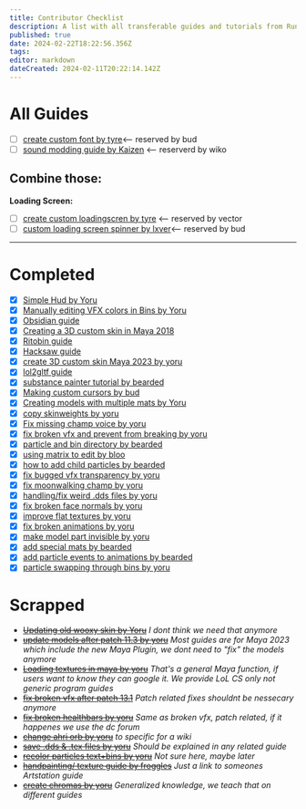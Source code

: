 ```yaml
---
title: Contributor Checklist
description: A list with all transferable guides and tutorials from Runeforge to the Wiki.
published: true
date: 2024-02-22T18:22:56.356Z
tags: 
editor: markdown
dateCreated: 2024-02-11T20:22:14.142Z
---
```


<!--add a Cross "[x]" if you completed a transfer and replace the link with the wiki version! Then move it to completed.-->
# All Guides


- [ ] [create custom font by tyre](https://www.runeforge.io/post/how-to-create-a-custom-font)<-- reserved by bud
- [ ] [sound modding guide by Kaizen](https://www.runeforge.io/post/sound-modding-tutorial) <-- reserverd by wiko

## Combine those:
**Loading Screen:**
- [ ] [create custom loadingscren by tyre](https://www.runeforge.io/post/creating-a-custom-loading-screen) <-- reserved by vector
- [ ] [custom loading screen spinner by lxver](https://www.runeforge.io/post/how-to-make-a-custom-loadingscreen-spinner)<-- reserved by bud

---


# Completed

- [x] [Simple Hud by Yoru](https://wiki.runeforge.io/specific-guide/ui/simple-hud-template)
- [x] [Manually editing VFX colors in Bins by Yoru](https://wiki.runeforge.io/en/specific-guide/coding/man-edit-vfxcolor)
- [x] [Obsidian guide](/core-guides/tools/obsidian)
- [x] [Creating a 3D custom skin in Maya 2018](/specific-guide/3d-modelling/create-customskin-maya2018)
- [x] [Ritobin guide](/core-guides/tools/rito-bin)
- [X] [Hacksaw guide](/core-guides/tools/hacksaw)
- [x] [create 3D custom skin Maya 2023 by yoru](/specific-guide/3d-modelling/create-customskin-maya2023)
- [x] [lol2gltf guide](/core-guides/tools/lol2gltf)
- [x] [substance painter tutorial by bearded](/specific-guide/texturing/substance-painter-guide)
- [X] [Making custom cursors by bud](/specific-guide/ui/custom-cursors)
- [x] [Creating models with multiple mats by Yoru](/specific-guide/texturing/create-skin-with-multiple-mats)
- [x] [copy skinweights by yoru](/specific-guide/rigging-weighting/copy-skinweights)
- [x] [Fix missing champ voice by yoru](/specific-guide/sfx/fix-missing-voicelines)
- [x] [fix broken vfx and prevent from breaking by yoru](/specific-guide/coding/fix-breaking-vfx)
- [x] [particle and bin directory by bearded](/specific-guide/coding/particle-dictionary)
- [x] [using matrix to edit by bloo](/specific-guide/coding/edit-vfx-using-matrix)
- [x] [how to add child particles by bearded](/specific-guide/coding/adding-child-particles)
- [x] [fix bugged vfx transparency by yoru](/specific-guide/coding/fix-breaking-vfx#fix-vfx-transparency)
- [X] [fix moonwalking champ by yoru](/specific-guide/animation/How_to_fix_moonwalking)
- [X] [handling/fix weird .dds files by yoru](https://www.runeforge.io/post/handling-fixing-weird-dds-files)
- [X] [fix broken face normals by yoru](https://www.runeforge.io/post/fixing-broken-face-normals)
- [X] [improve flat textures by yoru](https://www.runeforge.io/post/how-to-improve-flat-textures)
- [X] [fix broken animations by yoru](https://www.runeforge.io/post/how-to-fix-broken-animations-with-lolmaya)
- [x] [make model part invisible by yoru](https://www.runeforge.io/post/making-model-parts-invisible-through-textures-only)
- [x] [add special mats by bearded](/specific-guide/texturing/add-special-mats) 
- [x] [add particle events to animations by bearded](/specific-guide/coding/add-particles-to-animation) 
- [x] [particle swapping through bins by yoru](/specific-guide/coding/Particle-swapping)

# Scrapped

- ~~[Updating old wooxy skin by Yoru](https://www.runeforge.io/post/updating-old-wooxy-skins)~~ *I dont think we need that anymore*
- ~~[update models after patch 11.3 by yoru](https://www.runeforge.io/post/updating-remodels-after-patch-11-3)~~ *Most guides are for Maya 2023 which include the new Maya Plugin, we dont need to "fix" the models anymore*
- ~~[Loading textures in maya by yoru](https://www.runeforge.io/post/loading-textures-in-maya)~~ *That's a general Maya function, if users want to know they can google it. We provide LoL CS only not generic program guides*
- ~~[fix broken vfx after patch 13.1](https://www.runeforge.io/post/fixing-broken-vfx-after-patch-13-1)~~ *Patch related fixes shouldnt be nessecary anymore*
- ~~[fix broken healthbars by yoru](https://www.runeforge.io/post/fixing-broken-healthbars)~~ *Same as broken vfx, patch related, if it happenes we use the dc forum*
-  ~~[change ahri orb by yoru](https://www.runeforge.io/post/how-to-change-ahri-orb)~~ *to specific for a wiki*
- ~~[save .dds & .tex files by yoru](https://www.runeforge.io/post/saving-dds-tex-files)~~ *Should be explained in any related guide*
- ~~[recolor particles text+bins by yoru](https://www.runeforge.io/post/recoloring-particles-textures-bins)~~ *Not sure here, maybe later*
- ~~[handpainting/ texture guide by froggles](https://www.runeforge.io/post/hand-painting---texturing-guide-by-yekaterina-bourykina)~~ *Just a link to someones Artstation guide*
- ~~[create chromas by yoru](https://www.runeforge.io/post/how-to-create-chromas)~~ *Generalized knowledge, we teach that on different guides*